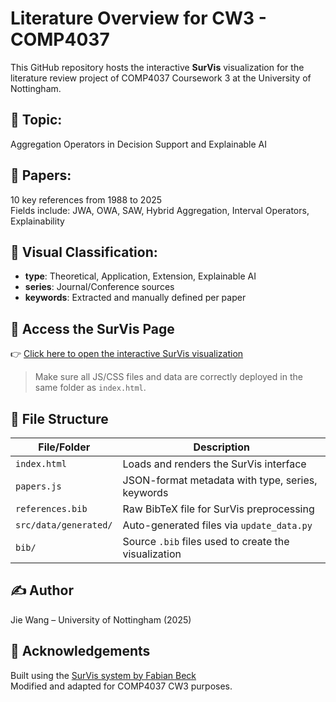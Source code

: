 
# Literature Overview for CW3 - COMP4037

This GitHub repository hosts the interactive **SurVis** visualization for the literature review project of COMP4037 Coursework 3 at the University of Nottingham.

## 📌 Topic:  
Aggregation Operators in Decision Support and Explainable AI

## 📄 Papers:
10 key references from 1988 to 2025  
Fields include: JWA, OWA, SAW, Hybrid Aggregation, Interval Operators, Explainability

## 🧩 Visual Classification:
- **type**: Theoretical, Application, Extension, Explainable AI  
- **series**: Journal/Conference sources  
- **keywords**: Extracted and manually defined per paper

## 🔗 Access the SurVis Page

👉 [Click here to open the interactive SurVis visualization](https://elsaw000.github.io/survis-cw3-JieWang/)

> Make sure all JS/CSS files and data are correctly deployed in the same folder as `index.html`.

## 📁 File Structure

| File/Folder                | Description                                           |
|---------------------------|-------------------------------------------------------|
| `index.html`              | Loads and renders the SurVis interface               |
| `papers.js`               | JSON-format metadata with type, series, keywords     |
| `references.bib`          | Raw BibTeX file for SurVis preprocessing             |
| `src/data/generated/`     | Auto-generated files via `update_data.py`            |
| `bib/`                    | Source `.bib` files used to create the visualization |

## ✍️ Author  
Jie Wang – University of Nottingham (2025)

## 🧠 Acknowledgements  
Built using the [SurVis system by Fabian Beck](https://github.com/fabian-beck/survis)  
Modified and adapted for COMP4037 CW3 purposes.
